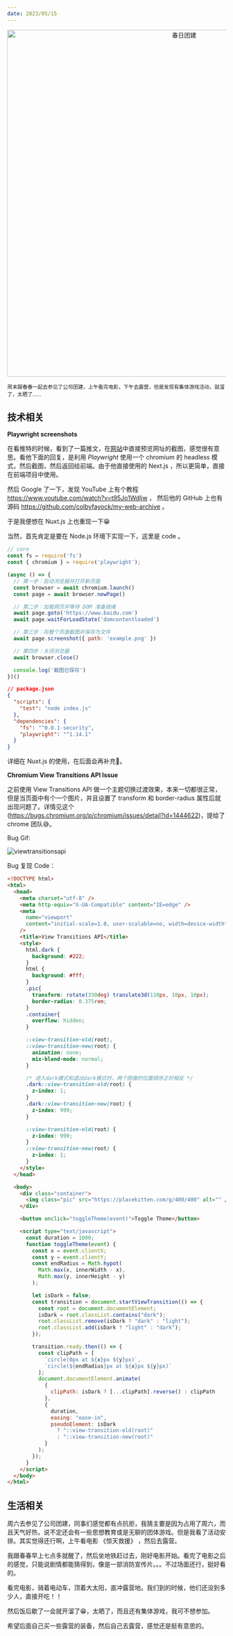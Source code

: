 ```yaml
---
date: 2023/05/15
---
```


<p align="center">
<img alt="春日团建" src="https://cdn.jsdelivr.net/gh/pinky-pig/pic-bed/images团建.jpg" width=800 />  
</p>

<small>周末跟春春一起去参见了公司团建，上午看完电影，下午去露营，但是发现有集体游戏活动，就溜了，太晒了......</small>  

## 技术相关

**Playwright screenshots**

在看推特的时候，看到了一篇推文，在[网站](https://cali.so/)中直接预览网址的截图，感觉很有意思。看他下面的回复，是利用 *Playwright* 使用一个 chromium 的 headless 模式，然后截图，然后返回给前端。由于他直接使用的 Next.js ，所以更简单，直接在前端项目中使用。

然后 Google 了一下，发现 YouTube 上有个教程 <https://www.youtube.com/watch?v=t95Jo1Wdljw> ， 然后他的 GitHub 上也有源码 <https://github.com/colbyfayock/my-web-archive> 。 

于是我便想在 Nuxt.js 上也重现一下😁  

当然，首先肯定是要在 Node.js 环境下实现一下，这里是 code 。

```js
// core
const fs = require('fs')
const { chromium } = require('playwright');

(async () => {
  // 第一步：启动浏览器并打开新页面
  const browser = await chromium.launch()
  const page = await browser.newPage()

  // 第二步：加载网页并等待 DOM 准备就绪
  await page.goto('https://www.baidu.com')
  await page.waitForLoadState('domcontentloaded')

  // 第三步：将整个页面截图并保存为文件
  await page.screenshot({ path: 'example.png' })

  // 第四步：关闭浏览器
  await browser.close()

  console.log('截图已保存')
})()
```
```json
// package.json
{
  "scripts": {
    "test": "node index.js"
  },
  "dependencies": {
    "fs": "^0.0.1-security",
    "playwright": "^1.14.1"
  }
}
```

详细在 Nuxt.js 的使用，在后面会再补充🤣。

**Chromium View Transitions API Issue**

之前使用 View Transitions API 做一个主题切换过渡效果，本来一切都很正常，但是当页面中有个一个图片，并且设置了 transform 和 border-radius 属性后就出现问题了。详情见这个 <Issue>(https://bugs.chromium.org/p/chromium/issues/detail?id=1444622)，提给了 chrome 团队😅。

Bug Gif:

![viewtransitionsapi](https://cdn.jsdelivr.net/gh/pinky-pig/pic-bed/imagesviewtransitionsapi.gif)

Bug 复现 Code：

```html
<!DOCTYPE html>
<html>
  <head>
    <meta charset="utf-8" />
    <meta http-equiv="X-UA-Compatible" content="IE=edge" />
    <meta
      name="viewport"
      content="initial-scale=1.0, user-scalable=no, width=device-width"
    />
    <title>View Transitions API</title>
    <style>
      html.dark {
        background: #222;
      }
      html {
        background: #fff;
      }
      .pic{
        transform: rotate(330deg) translate3d(110px, 10px, 10px);
        border-radius: 0.375rem;
      }
      .container{
        overflow: hidden;
      }

      ::view-transition-old(root),
      ::view-transition-new(root) {
        animation: none;
        mix-blend-mode: normal;
      }

      /* 进入dark模式和退出dark模式时，两个图像的位置顺序正好相反 */
      .dark::view-transition-old(root) {
        z-index: 1;
      }
      .dark::view-transition-new(root) {
        z-index: 999;
      }

      ::view-transition-old(root) {
        z-index: 999;
      }
      ::view-transition-new(root) {
        z-index: 1;
      }
    </style>
  </head>

  <body>
    <div class="container">
      <img class="pic" src="https://placekitten.com/g/400/400" alt="" />
    </div>

    <button onclick="toggleTheme(event)">Toggle Theme</button>

    <script type="text/javascript">
      const duration = 1000;
      function toggleTheme(event) {
        const x = event.clientX;
        const y = event.clientY;
        const endRadius = Math.hypot(
          Math.max(x, innerWidth - x),
          Math.max(y, innerHeight - y)
        );

        let isDark = false;
        const transition = document.startViewTransition(() => {
          const root = document.documentElement;
          isDark = root.classList.contains("dark");
          root.classList.remove(isDark ? "dark" : "light");
          root.classList.add(isDark ? "light" : "dark");
        });

        transition.ready.then(() => {
          const clipPath = [
            `circle(0px at ${x}px ${y}px)`,
            `circle(${endRadius}px at ${x}px ${y}px)`
          ];
          document.documentElement.animate(
            {
              clipPath: isDark ? [...clipPath].reverse() : clipPath
            },
            {
              duration,
              easing: "ease-in",
              pseudoElement: isDark
                ? "::view-transition-old(root)"
                : "::view-transition-new(root)"
            }
          );
        });
      }
    </script>
  </body>
</html>
```

## 生活相关

周六去参见了公司团建，同事们感觉都有点抗拒，我猜主要是因为占用了周六，而且天气好热，说不定还会有一些思想教育或是无聊的团体游戏。但是我看了活动安排。其实觉得还行啊，上午看电影 《惊天救援》 ，然后去露营。

我跟春春早上七点多就醒了，然后坐地铁赶过去，刚好电影开始。看完了电影之后的感觉，只能说剧情都能猜得到，像是一部消防宣传片。。。不过场面还行，挺好看的。

看完电影，骑着电动车，顶着大太阳，直冲露营地。我们到的时候，他们还没到多少人，直接开吃！！

然后饭后歇了一会就开溜了😁，太晒了，而且还有集体游戏，我可不想参加。

希望后面自己买一些露营的装备，然后自己去露营，感觉还是挺有意思的。

